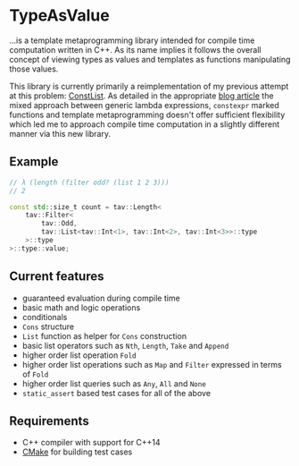 # TypeAsValue

…is a template metaprogramming library intended for compile time computation written in C++. As its name implies it follows the overall concept of viewing types as values and templates as functions manipulating those values. 

This library is currently primarily a reimplementation of my previous attempt at this problem: [ConstList](https://github.com/KnairdA/ConstList). As detailed in the appropriate [blog article](http://blog.kummerlaender.eu/article/a_look_at_compile_time_computation_in_cpp/) the mixed approach between generic lambda expressions, `constexpr` marked functions and template metaprogramming doesn't offer sufficient flexibility which led me to approach compile time computation in a slightly different manner via this new library.

## Example

```cpp
// λ (length (filter odd? (list 1 2 3)))
// 2

const std::size_t count = tav::Length<
	tav::Filter<
		tav::Odd,
		tav::List<tav::Int<1>, tav::Int<2>, tav::Int<3>>::type
	>::type
>::type::value;
```

## Current features

* guaranteed evaluation during compile time
* basic math and logic operations
* conditionals
* `Cons` structure
* `List` function as helper for `Cons` construction
* basic list operators such as `Nth`, `Length`, `Take` and `Append`
* higher order list operation `Fold`
* higher order list operations such as `Map` and `Filter` expressed in terms of `Fold`
* higher order list queries such as `Any`, `All` and `None`
* `static_assert` based test cases for all of the above

## Requirements

* C++ compiler with support for C++14
* [CMake](http://www.cmake.org/) for building test cases
